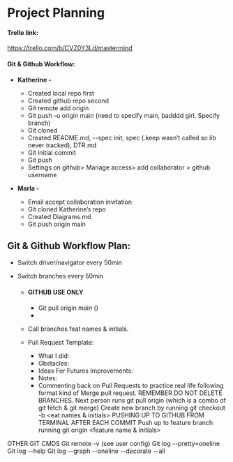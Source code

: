 # Project Planning

#### Trello link:

https://trello.com/b/CVZ0Y3Ld/mastermind


#### Git & Github Workflow:

  * **Katherine -**
    * Created local repo first
    * Created github repo second
    * Git remote add origin <SSH>
    * Git push -u origin main (need to specify main, badddd girl. Specify branch)
    * Git cloned
    * Created README.md, --spec init, spec (.keep wasn’t called so lib never tracked), DTR.md
    * Git initial commit
    * Git push
    * Settings on github> Manage access> add collaborator > github username


  * **Marla -**

    * Email accept collaboration invitation
    * Git cloned Katherine’s repo
    * Created Diagrams.md
    * Git push origin main


## Git & Github Workflow Plan:
* Switch driver/navigator every 50min
* Switch branches every 50min

  * #### GITHUB USE ONLY
    * Git pull origin main ()
    *
  * Call branches feat names & initials.


  * Pull Request Template:
    * What I did:
    * Obstacles:
    * Ideas For Futures Improvements:
    * Notes:
    * Commenting back on Pull Requests to practice real life following format kind of
Merge pull request. REMEMBER DO NOT DELETE BRANCHES.
Next person runs git pull origin (which is a combo of git fetch & git merge)
Create new branch by running git checkout -b <eat names & initials>
PUSHING UP TO GITHUB FROM TERMINAL AFTER EACH COMMIT
Push up to feature branch running git origin <feature name & initials>

OTHER GIT CMDS
Git remote -v (see user config)
Git log --pretty=oneline
Git log --help
Git log --graph --oneline --decorate --all
